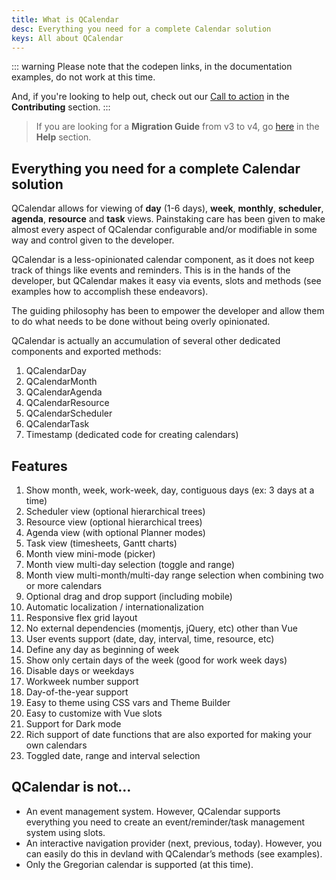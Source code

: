 ```yaml
---
title: What is QCalendar
desc: Everything you need for a complete Calendar solution
keys: All about QCalendar
---
```


::: warning
Please note that the codepen links, in the documentation examples, do not work at this time.

And, if you're looking to help out, check out our [Call to action](/contributing/call-to-action) in the **Contributing** section.
:::

> If you are looking for a **Migration Guide** from v3 to v4, go [here](/help/migration-guide) in the **Help** section.

## Everything you need for a complete Calendar solution

QCalendar allows for viewing of **day** (1-6 days), **week**, **monthly**, **scheduler**, **agenda**, **resource** and **task** views. Painstaking care has been given to make almost every aspect of QCalendar configurable and/or modifiable in some way and control given to the developer.

QCalendar is a less-opinionated calendar component, as it does not keep track of things like events and reminders. This is in the hands of the developer, but QCalendar makes it easy via events, slots and methods (see examples how to accomplish these endeavors).

The guiding philosophy has been to empower the developer and allow them to do what needs to be done without being overly opinionated.

QCalendar is actually an accumulation of several other dedicated components and exported methods:

1. QCalendarDay
2. QCalendarMonth
3. QCalendarAgenda
4. QCalendarResource
5. QCalendarScheduler
6. QCalendarTask
7. Timestamp (dedicated code for creating calendars)

## Features

1. Show month, week, work-week, day, contiguous days (ex: 3 days at a time)
2. Scheduler view (optional hierarchical trees)
3. Resource view (optional hierarchical trees)
4. Agenda view (with optional Planner modes)
5. Task view (timesheets, Gantt charts)
6. Month view mini-mode (picker)
7. Month view multi-day selection (toggle and range)
8. Month view multi-month/multi-day range selection when combining two or more calendars
9. Optional drag and drop support (including mobile)
10. Automatic localization / internationalization
11. Responsive flex grid layout
12. No external dependencies (momentjs, jQuery, etc) other than Vue
13. User events support (date, day, interval, time, resource, etc)
14. Define any day as beginning of week
15. Show only certain days of the week (good for work week days)
16. Disable days or weekdays
17. Workweek number support
18. Day-of-the-year support
19. Easy to theme using CSS vars and Theme Builder
20. Easy to customize with Vue slots
21. Support for Dark mode
22. Rich support of date functions that are also exported for making your own calendars
23. Toggled date, range and interval selection

## QCalendar is not…

- An event management system. However, QCalendar supports everything you need to create an event/reminder/task management system using slots.
- An interactive navigation provider (next, previous, today). However, you can easily do this in devland with QCalendar’s methods (see examples).
- Only the Gregorian calendar is supported (at this time).
